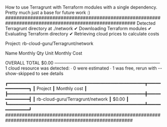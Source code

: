 How to use Terragrunt with Terraform modules with a single dependency. 
Pretty much just a base for future work
:)
#######################################################################################################
Detected Terragrunt directory at ./network
  ✔ Downloading Terraform modules
  ✔ Evaluating Terraform directory
  ✔ Retrieving cloud prices to calculate costs

Project: rb-cloud-guru/Terragrunt/network

 Name  Monthly Qty  Unit  Monthly Cost

 OVERALL TOTAL                   $0.00
──────────────────────────────────
1 cloud resource was detected:
∙ 0 were estimated
∙ 1 was free, rerun with --show-skipped to see details

┏━━━━━━━━━━━━━━━━━━━━━━━━━━━━━━━━━━━━━━━━━━━━━━━━━━━━┳━━━━━━━━━━━━━━┓
┃ Project                                            ┃ Monthly cost ┃
┣━━━━━━━━━━━━━━━━━━━━━━━━━━━━━━━━━━━━━━━━━━━━━━━━━━━━╋━━━━━━━━━━━━━━┫
┃ rb-cloud-guru/Terragrunt/network                   ┃ $0.00        ┃
┗━━━━━━━━━━━━━━━━━━━━━━━━━━━━━━━━━━━━━━━━━━━━━━━━━━━━┻━━━━━━━━━━━━━━┛
######################################################################################################
